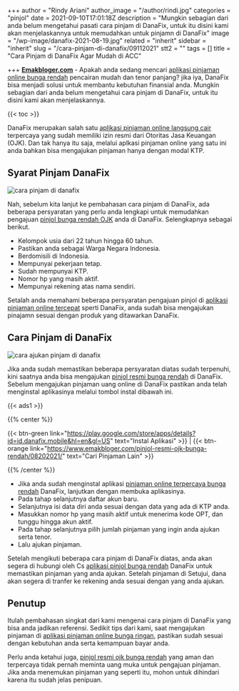 +++
author = "Rindy Ariani"
author_image = "/author/rindi.jpg"
categories = "pinjol"
date = 2021-09-10T17:01:18Z
description = "Mungkin sebagian dari anda belum mengetahui pasati cara pinjam di DanaFix, untuk itu disini kami akan menjelaskannya untuk memudahkan untuk pinjamn di DanaFix"
image = "/wp-image/danafix-2021-08-19.jpg"
related = "inherit"
sidebar = "inherit"
slug = "/cara-pinjam-di-danafix/09112021"
stt2 = ""
tags = []
title = "Cara Pinjam di DanaFix Agar Mudah di ACC"

+++
[**Emakbloger.com**](/) - Apakah anda sedang mencari [aplikasi pinjaman online bunga rendah](https://www.emakbloger.com/aplikasi-pinjaman-online-bunga-rendah/08142021/) pencairan mudah dan tenor panjang? jika iya, DanaFix bisa menjadi solusi untuk membantu kebutuhan finansial anda. Mungkin sebagian dari anda belum mengetahui cara pinjam di DanaFix, untuk itu disini kami akan menjelaskannya.

{{< toc >}}

DanaFix merupakan salah satu [aplikasi pinjaman online langsung cair](https://www.emakbloger.com/aplikasi-pinjaman-online-langsung-cair/08152021/) terpercaya yang sudah memiliki izin resmi dari Otoritas Jasa Keuangan (OJK). Dan tak hanya itu saja, melalui aplkasi pinjaman online yang satu ini anda bahkan bisa mengajukan pinjaman hanya dengan modal KTP.

## Syarat Pinjam DanaFix

![cara pinjam di danafix](/wp-image/cara-pinjam-di-danafix-2021-09-10.jpg "cara pinjam di danafix")

Nah, sebelum kita lanjut ke pembahasan cara pinjam di DanaFix, ada beberapa persyaratan yang perlu anda lengkapi untuk memudahkan pengajuan [pinjol bunga rendah OJK](https://www.emakbloger.com/pinjol-bunga-rendah-ojk/08152021/) anda di DanaFix. Selengkapnya sebagai berikut.

* Kelompok usia dari 22 tahun hingga 60 tahun.
* Pastikan anda sebagai Warga Negara Indonesia.
* Berdomisili di Indonesia.
* Mempunyai pekerjaan tetap.
* Sudah mempunyai KTP.
* Nomor hp yang masih aktif.
* Mempunyai rekening atas nama sendiri.

Setalah anda memahami beberapa persyaratan pengajuan pinjol di [aplikasi pinjaman online tercepat](https://www.emakbloger.com/aplikasi-pinjaman-online-tercepat/08212021/) sperti DanaFix, anda sudah bisa mengajukan pinajamn sesuai dengan produk yang ditawarkan DanaFix.

## Cara Pinjam di DanaFix

![cara ajukan pinjam di danafix](/wp-image/cara-ajukan-pinjam-di-danafix-2021-09-10.jpg "cara ajukan pinjam di danafix")

Jika anda sudah memastikan beberapa persyaratan diatas sudah terpenuhi, kini saatnya anda bisa mengajukan [pinjol resmi bunga rendah](https://www.emakbloger.com/pinjol-resmi-bunga-rendah/08152021/) di DanaFix. Sebelum mengajukan pinjaman uang online di DanaFix pastikan anda telah menginstal aplikasinya melalui tombol instal dibawah ini.

{{< ads1 >}}

{{% center %}}

{{< btn-green link="https://play.google.com/store/apps/details?id=id.danafix.mobile&hl=en&gl=US" text="Instal Aplikasi" >}} | {{< btn-orange link="https://www.emakbloger.com/pinjol-resmi-ojk-bunga-rendah/08202021/" text="Cari Pinjaman Lain" >}}

{{% /center %}}

* Jika anda sudah menginstal aplikasi [pinjaman online terpercaya bunga rendah](https://www.emakbloger.com/pinjaman-online-terpercaya-bunga-rendah/08162021/) DanaFix, lanjutkan dengan membuka aplikasinya.
* Pada tahap selanjutnya daftar akun baru.
* Selanjutnya isi data diri anda sesuai dengan data yang ada di KTP anda.
* Masukkan nomor hp yang masih aktif untuk menerima kode OPT, dan tunggu hingga akun aktif.
* Pada tahap selanjutnya pilih jumlah pinjaman yang ingin anda ajukan serta tenor.
* Lalu ajukan pinjaman.

Setelah mengikuti beberapa cara pinjam di DanaFix diatas, anda akan segera di hubungi oleh Cs [aplikasi pinjol bunga rendah](https://www.emakbloger.com/aplikasi-pinjol-bunga-rendah/08172021/) DanaFix untuk memastikan pinjaman yang anda ajukan. Setelah pinjaman di Setujui, dana akan segera di tranfer ke rekening anda sesuai dengan yang anda ajukan.

## Penutup

Itulah pembahasan singkat dari kami mengenai cara pinjam di DanaFix yang bisa anda jadikan referensi. Sedikit tips dari kami, saat mengajukan pinjaman di [aplikasi pinjaman online bunga ringan](https://www.emakbloger.com/aplikasi-pinjaman-online-bunga-ringan/08192021/), pastikan sudah sesuai dengan kebutuhan anda serta kemampuan bayar anda.

Perlu anda ketahui juga, [pinjol resmi ojk bunga rendah](https://www.emakbloger.com/pinjol-resmi-ojk-bunga-rendah/08202021/) yang aman dan terpercaya tidak pernah meminta uang muka untuk pengajuan pinjaman. Jika anda menemukan pinjaman yang seperti itu, mohon untuk dihindari karena itu sudah jelas penipuan.